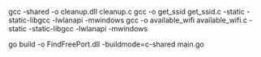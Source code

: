 gcc -shared -o cleanup.dll cleanup.c
gcc -o get_ssid get_ssid.c -static -static-libgcc -lwlanapi -mwindows
gcc -o available_wifi available_wifi.c -static -static-libgcc -lwlanapi -mwindows

go build -o FindFreePort.dll -buildmode=c-shared main.go